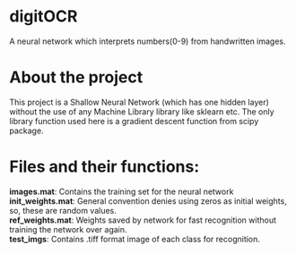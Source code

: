 # digitOCR
A neural network which interprets numbers(0-9) from handwritten images.
# About the project
This project is a Shallow Neural Network (which has one hidden layer) without the use of any Machine Library library like sklearn etc. The only library function used here is a gradient descent function from scipy package.
# Files and their functions:
<b>images.mat</b>: Contains the training set for the neural network<br>
<b>init_weights.mat</b>: General convention denies using zeros as initial weights, so, these are random values.<br>
<b>ref_weights.mat</b>: Weights saved by network for fast recognition without training the network over again.<br>
<b>test_imgs</b>: Contains .tiff format image of each class for recognition.<br>
